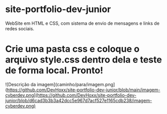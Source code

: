 # site-portfolio-dev-junior

WebSite em HTML e CSS, com sistema de envio de mensagens e links de redes sociais.

# Crie uma pasta css e coloque o arquivo style.css dentro dela e teste de forma local. Pronto!

![Descrição da imagem](caminho/para/imagem.png](https://github.com/DevHoxx/site-portfolio-dev-junior/blob/main/imagem-cyberdev.png](https://github.com/DevHoxx/site-portfolio-dev-junior/blob/d6cad3b3b3a42dcc5e967d7acf527e1165cdb238/imagem-cyberdev.png)

